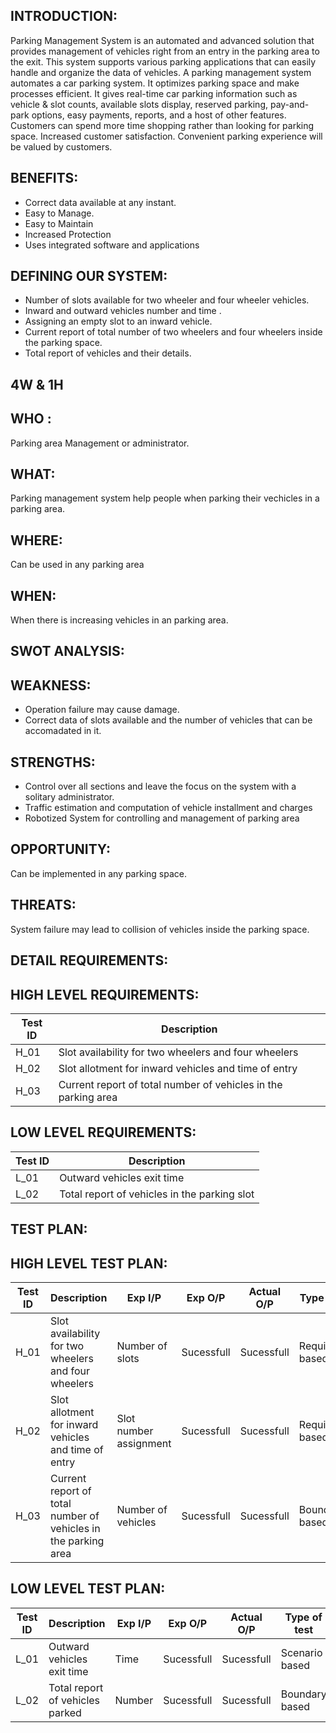 INTRODUCTION:
--------------------------------------------------------------------------------------

Parking Management System is an automated and advanced solution that provides management of vehicles right from an entry in the parking area to the exit. This system supports various parking applications that can easily handle and organize the data of vehicles.
A parking management system automates a car parking system. It optimizes parking space and make processes efficient. It gives real-time car parking information such as vehicle & slot counts, available slots display, reserved parking, pay-and-park options, easy payments, reports, and a host of other features.
Customers can spend more time shopping rather than looking for parking space. Increased customer satisfaction. Convenient parking experience will be valued by customers.


BENEFITS:
---------------------------

*	Correct data available at any instant.
*	Easy to Manage.
*	Easy to Maintain
*	Increased Protection
*	Uses integrated software and applications

DEFINING OUR SYSTEM:
-------------------------------------------


*	Number of slots available for two wheeler and four wheeler vehicles.
*	Inward and outward vehicles number and time .
*	Assigning an empty slot to an inward vehicle.
*	Current report of total number of two wheelers and four wheelers inside the parking space.
*	Total report of vehicles and their details.



4W & 1H
--------------------------------

WHO :
-------------

Parking area Management or administrator.


WHAT:
-----------------

Parking management system help people when parking their vechicles in a parking area.

WHERE:
---------------------

Can be used in any parking area 


WHEN:
---------------------

When there is increasing vehicles in an parking area.


SWOT ANALYSIS:
----------------------

WEAKNESS:
--------------------

 
*	Operation failure may cause damage. 
*	Correct data of slots available and the number of vehicles that can be accomadated in it.


STRENGTHS:
-----------------------

*	Control over all sections and leave the focus on the system with a solitary administrator.
*	Traffic estimation and computation of vehicle installment and charges
*	Robotized System for controlling and management of parking area





OPPORTUNITY:
-----------------------

Can be implemented in any parking space.




THREATS:
-----------------
System failure may lead to collision of vehicles inside the parking space.



DETAIL REQUIREMENTS:
-----------------------

HIGH LEVEL REQUIREMENTS:
----------------------------------



| Test ID    | Description                                                       | 
|---------   |---------------------------                                        |
|   H_01     | Slot availability for two wheelers and four wheelers              |
|   H_02     | Slot allotment for inward vehicles and time of entry              |
|   H_03     | Current report of total number of vehicles in the parking area    |






LOW LEVEL REQUIREMENTS:
------------------------------



| Test ID    | Description                                       |
|---------   |---------------------------                        |
|   L_01     |  Outward vehicles exit time                       |
|   L_02     | Total report of vehicles in the parking slot      |  



TEST PLAN:
----------------------

HIGH LEVEL TEST PLAN:
-----------------------------

| Test ID    | Description                                                       | Exp I/P               | Exp O/P     |Actual O/P | Type of test     |
|---------   |---------------------------                                        |-----------            |------------ |---------- | -------------    |
|   H_01     | Slot availability for two wheelers and four wheelers              |Number of slots        |Sucessfull   |Sucessfull |Requirement based |
|   H_02     | Slot allotment for inward vehicles and time of entry              |Slot number assignment |Sucessfull   |Sucessfull |Requirement based |
|   H_03     | Current report of total number of vehicles in the parking area    |Number of vehicles     |Sucessfull   |Sucessfull |Boundary based    |






LOW LEVEL TEST PLAN:
----------------------------




| Test ID    | Description                         | Exp I/P     | Exp O/P     |Actual O/P | Type of test  |
|---------   |---------------------------          |-----------  |------------ |---------- | ------------- |
|   L_01     |Outward vehicles exit time           |    Time     |Sucessfull   |Sucessfull |Scenario based |
|   L_02     | Total report of vehicles parked     |   Number    |Sucessfull   |Sucessfull |Boundary based |






